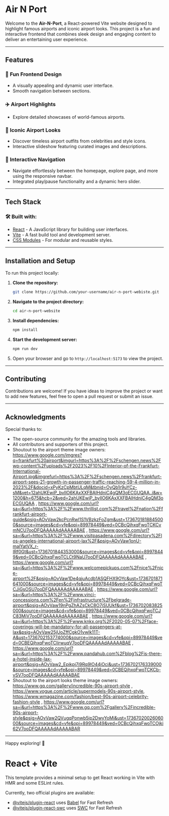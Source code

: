 # Air N Port

Welcome to the **Air-N-Port**, a React-powered Vite website designed to highlight famous airports and iconic airport looks. This project is a fun and interactive frontend that combines sleek design and engaging content to deliver an entertaining user experience.

---

## Features

### 🎨 **Fun Frontend Design**
- A visually appealing and dynamic user interface.
- Smooth navigation between sections.

### ✈️ **Airport Highlights**
- Explore detailed showcases of world-famous airports.

### 👗 **Iconic Airport Looks**
- Discover timeless airport outfits from celebrities and style icons.
- Interactive slideshow featuring curated images and descriptions.

### 🔄 **Interactive Navigation**
- Navigate effortlessly between the homepage, explore page, and more using the responsive navbar.
- Integrated play/pause functionality and a dynamic hero slider.

---

## Tech Stack

### 🛠 **Built with:**
- [React](https://reactjs.org/) - A JavaScript library for building user interfaces.
- [Vite](https://vitejs.dev/) - A fast build tool and development server.
- [CSS Modules](https://github.com/css-modules/css-modules) - For modular and reusable styles.

---

## Installation and Setup

To run this project locally:

1. **Clone the repository:**
   ```bash
   git clone https://github.com/your-username/air-n-port-webiste.git
   ```

2. **Navigate to the project directory:**
   ```bash
   cd air-n-port-website
   ```

3. **Install dependencies:**
   ```bash
   npm install
   ```

4. **Start the development server:**
   ```bash
   npm run dev
   ```

5. Open your browser and go to `http://localhost:5173` to view the project.

---


## Contributing

Contributions are welcome! If you have ideas to improve the project or want to add new features, feel free to open a pull request or submit an issue.

---


## Acknowledgments

Special thanks to:
- The open-source community for the amazing tools and libraries.
- All contributors and supporters of this project.
- Shoutout to the airport theme image owners: https://www.google.com/imgres?q=frankfurt%20airport&imgurl=https%3A%2F%2Fschengen.news%2Fwp-content%2Fuploads%2F2023%2F10%2FInterior-of-the-Frankfurt-International-Airport.jpg&imgrefurl=https%3A%2F%2Fschengen.news%2Ffrankfurt-airport-sees-21-growth-in-passenger-traffic-reaching-59-4-million-in-2023%2F&docid=xPyKzCpMbtULqM&tbnid=OyQb1r9uYCz-sM&vet=12ahUKEwiP_bvIlO6KAxXXFBAIHdniC4gQM3oECGUQAA..i&w=1200&h=675&hcb=2&ved=2ahUKEwiP_bvIlO6KAxXXFBAIHdniC4gQM3oECGUQAA , https://www.google.com/url?sa=i&url=https%3A%2F%2Fwww.thrillist.com%2Ftravel%2Fnation%2Ffrankfurt-airport-guide&psig=AOvVaw2kcPcnRwl1S1VBzkzFoZgm&ust=1736701818845000&source=images&cd=vfe&opi=89978449&ved=0CBcQjhxqFwoTCKCvmNCU7ooDFQAAAAAdAAAAABAE , https://www.google.com/url?sa=i&url=https%3A%2F%2Fwww.visitpasadena.com%2Fdirectory%2Flos-angeles-international-airport-lax%2F&psig=AOvVaw1onU-malYatVX_r-IRf0Gt&ust=1736701844353000&source=images&cd=vfe&opi=89978449&ved=0CBcQjhxqFwoTCLCt9NaU7ooDFQAAAAAdAAAAABAE , https://www.google.com/url?sa=i&url=https%3A%2F%2Fwww.welcomepickups.com%2Fnice%2Fnice-airport%2F&psig=AOvVaw1De4qjuAcdb1ASQFHX9OYc&ust=1736701871641000&source=images&cd=vfe&opi=89978449&ved=0CBcQjhxqFwoTCJiGsOSU7ooDFQAAAAAdAAAAABAE , https://www.google.com/url?sa=i&url=https%3A%2F%2Fwww.vinci-concessions.com%2Fen%2Finfrastructure%2Fbelgrade-airport&psig=AOvVaw19nPgZhAZsCkC8O7iSUUkf&ust=1736702083825000&source=images&cd=vfe&opi=89978449&ved=0CBcQjhxqFwoTCJC83MiV7ooDFQAAAAAdAAAAABAE , https://www.google.com/url?sa=i&url=https%3A%2F%2Fwww.knkx.org%2F2020-05-07%2Fface-coverings-will-be-mandatory-for-all-passengers-at-lax&psig=AOvVaw25jUoZffCgkO1vwIk11T-A&ust=1736702153774000&source=images&cd=vfe&opi=89978449&ved=0CBEQjhxqFwoTCIirwuqV7ooDFQAAAAAdAAAAABAE , https://www.google.com/url?sa=i&url=https%3A%2F%2Fwww.pandahub.com%2Fblog%2Fis-there-a-hotel-inside-lax-airport&psig=AOvVaw2_Epikpj7i9Rq9lO44jOci&ust=1736702176339000&source=images&cd=vfe&opi=89978449&ved=0CBEQjhxqFwoTCKCb-vSV7ooDFQAAAAAdAAAAABAE 
- Shoutout to the airport looks theme image owners: https://www.gq.com/gallery/incredible-90s-airport-style , https://www.vogue.com/article/supermodels-90s-airport-style, https://www.wmagazine.com/fashion/best-90s-airport-celebrity-fashion-style , https://www.google.com/url?sa=i&url=https%3A%2F%2Fwww.gq.com%2Fgallery%2Fincredible-90s-airport-style&psig=AOvVaw2QVugqPonwb5ip2DwyYoMi&ust=1736702002606000&source=images&cd=vfe&opi=89978449&ved=0CBcQjhxqFwoTCOjki62V7ooDFQAAAAAdAAAAABAR 

---

Happy exploring! 🚀



# React + Vite

This template provides a minimal setup to get React working in Vite with HMR and some ESLint rules.

Currently, two official plugins are available:

- [@vitejs/plugin-react](https://github.com/vitejs/vite-plugin-react/blob/main/packages/plugin-react/README.md) uses [Babel](https://babeljs.io/) for Fast Refresh
- [@vitejs/plugin-react-swc](https://github.com/vitejs/vite-plugin-react-swc) uses [SWC](https://swc.rs/) for Fast Refresh
